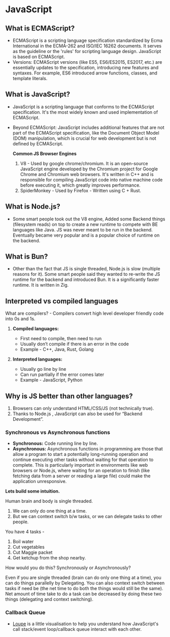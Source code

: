 # JavaScript

## What is ECMAScript?

- ECMAScript is a scripting language specification standardized by Ecma International in the ECMA-262 and ISO/IEC 16262 documents. It serves as the guideline or the 'rules' for scripting language design. JavaScript is based on ECMAScript.
- Versions: ECMAScript versions (like ES5, ES6/ES2015, ES2017, etc.) are essentially updates to the specification, introducing new features and syntaxes. For example, ES6 introduced arrow functions, classes, and template literals.

## What is JavaScript?

- JavaScript is a scripting language that conforms to the ECMAScript specification. It's the most widely known and used implementation of ECMAScript.
- Beyond ECMAScript: JavaScript includes additional features that are not part of the ECMAScript specification, like the Document Object Model (DOM) manipulation, which is crucial for web development but is not defined by ECMAScript.

  **Common JS Browser Engines**

  1. V8 - Used by google chrome/chromium. It is an open-source JavaScript engine developed by the Chromium project for Google Chrome and Chromium web browsers. It's written in C++ and is responsible for compiling JavaScript code into native machine code before executing it, which greatly improves performance.
  2. SpiderMonkey - Used by Firefox - Written using C + Rust.

## What is Node.js?

- Some smart people took out the V8 engine, Added some Backend things (filesystem reads) on top to create a new runtime to compete with BE languages like Java. JS was never meant to be run in the backend. Eventually became very popular and is a popular choice of runtime on the backend.

## What is Bun?

- Other than the fact that JS is single threaded, Node.js is slow (multiple reasons for it). Some smart people said they wanted to re-write the JS runtime for the backend and introduced Bun. It is a significantly faster runtime. It is written in Zig.

## Interpreted vs compiled languages

What are compilers? - Compilers convert high level developer friendly code into 0s and 1s.

1. **Compiled languages:**

   - First need to compile, then need to run
   - Usually don’t compile if there is an error in the code
   - Example - C++, Java, Rust, Golang

2. **Interpreted languages:**
   - Usually go line by line
   - Can run partially if the error comes later
   - Example - JavaScript, Python

## Why is JS better than other languages?

1. Browsers can only understand HTML/CSS/JS (not technically true).
2. Thanks to Node.js , JavaScript can also be used for “Backend Development”.

### Synchronous vs Asynchronous functions

- **Synchronous:** Code running line by line.
- **Asynchronous:** Asynchronous functions in programming are those that allow a program to start a potentially long-running operation and continue executing other tasks without waiting for that operation to complete. This is particularly important in environments like web browsers or Node.js, where waiting for an operation to finish (like fetching data from a server or reading a large file) could make the application unresponsive.

**Lets build some intuition.**

Human brain and body is single threaded.

1. We can only do one thing at a time.
2. But we can context switch b/w tasks, or we can delegate tasks to other people.

You have 4 tasks -

1. Boil water
2. Cut vegetables
3. Cut Maggie packet
4. Get ketchup from the shop nearby.

How would you do this? Synchronously or Asynchronously?

Even if you are single threaded (brain can do only one thing at a time), you can do things parallelly by Delegating. You can also context switch between tasks if need be (the net time to do both the things would still be the same). Net amount of time take to do a task can be decreased by doing these two things (delegating and context switching).

### Callback Queue

- [Loupe](http://latentflip.com/loupe/) is a little visualisation to help you understand how JavaScript's call stack/event loop/callback queue interact with each other.
